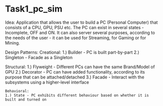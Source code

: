 # Task1_pc_sim
Idea:
  Application that allows the user to build a PC (Personal Computer) that consists of a CPU, GPU, PSU etc.
 The PC can exist in several states - Incomplete, OFF and ON. It can also server several purposes, according
 to the needs of the user - it can be used for Streaming, for Gaming or for Mining.
 
Design Patterns:
  Creational:
    1.) Builder - PC is built part-by-part
    2.) Singleton - Facade as a Singleton
    
   Structural:
    1.) Flyweight - Different PCs can have the same Brand/Model of GPU
    2.) Decorator - PC can have added functionality, according to its purpose that can be attached/detached
    3.) Facade - Interact with the subsystems using a higher-level interface
    
    Behavioral:
    1.) State - PC exhibits different behaviour based on whether it is built and turned on
    
    
